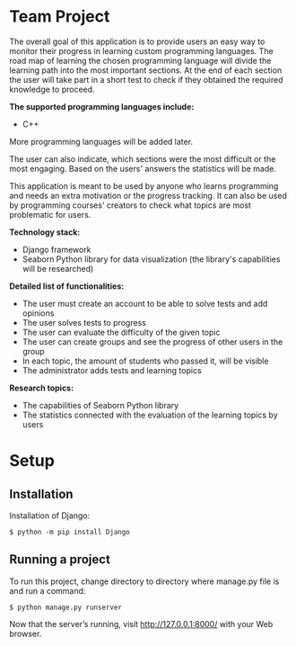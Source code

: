 # Team Project

The overall goal of this application is to provide users an easy way to monitor their progress in learning custom programming languages. The road map of learning the chosen programming language will divide the learning path into the most important sections. At the end of each section the user will take part in a short test to check if they obtained the required knowledge to proceed.

**The supported programming languages include:<br />**
- C++

More programming languages will be added later.

The user can also indicate, which sections were the most difficult or the most engaging. Based on the users' answers the statistics will be made.

This application is meant to be used by anyone who learns programming and needs an extra motivation or the progress tracking.
It can also be used by programming courses' creators to check what topics are most problematic for users.

**Technology stack:<br />**
- Django framework<br />
- Seaborn Python library for data visualization (the library's capabilities will be researched)

**Detailed list of functionalities:<br />**
- The user must create an account to be able to solve tests and add opinions<br />
- The user solves tests to progress<br />
- The user can evaluate the difficulty of the given topic<br />
- The user can create groups and see the progress of other users in the group<br />
- In each topic, the amount of students who passed it, will be visible<br />
- The administrator adds tests and learning topics<br />

**Research topics:<br />**
- The capabilities of Seaborn Python library
- The statistics connected with the evaluation of the learning topics by users

# Setup
## Installation
Installation of Django:

```
$ python -m pip install Django
```

## Running a project
To run this project, change directory to directory where manage.py file is and run a command:

```
$ python manage.py runserver
```
Now that the server’s running, visit http://127.0.0.1:8000/ with your Web browser. 
